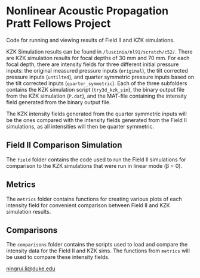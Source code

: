 # Nonlinear Acoustic Propagation Pratt Fellows Project
Code for running and viewing results of Field II and KZK simulations.

KZK Simulation results can be found in `/luscinia/nl91/scratch/c52/`.
There are KZK simulation results for focal depths of 30 mm and 70 mm. For each focal depth, there are intensity fields for three different initial pressure inputs: the original measured pressure inputs (`original`), the tilt corrected pressure inputs (`untilted`), and quarter symmetric pressure inputs based on the tilt corrected inputs (`quarter_symmetric`). Each of the three subfolders contains the KZK simulation script (`try3d_kzk_sim`), the binary output file from the KZK simulation (`P.dat`), and the MAT-file containing the intensity field generated from the binary output file.

The KZK intensity fields generated from the quarter symmetric inputs will be the ones compared with the intensity fields generated from the Field II simulations, as all intensities will then be quarter symmetric.

## Field II Comparison Simulation

The `field` folder contains the code used to run the Field II simulations for comparison to the KZK simulations that were run in linear mode (β = 0).

## Metrics
The `metrics` folder contains functions for creating various plots of each intensity field for convenient comparison between Field II and KZK simulation results.

## Comparisons
The `comparisons` folder contains the scripts used to load and compare the intensity data for the Field II and KZK sims. The functions from `metrics` will be used to compare these intensity fields.

ningrui.li@duke.edu
